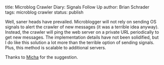 title: Microblog Crawler Diary: Signals Follow Up
author: Brian Schrader
tags: microblog crawler
status: publish

Well, saner heads have prevailed. Microblogger will not rely on sending OS signals to alert the crawler of new messages (it was a terrible idea anyway). Instead, the crawler will ping the web server on a private URL periodically to get new messages. The implementation details have not been solidified, but I do like this solution a lot more than the terrible option of sending signals. Plus, this method is scalable to additional servers. 

Thanks to [Micha][1] for the suggestion.

[1]: https://twitter.com/macromicah